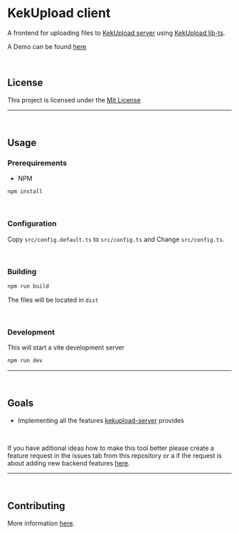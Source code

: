# KekUpload client

A frontend for uploading files to [KekUpload server](https://oss.kotw.dev/kekupload-server) using [KekUpload lib-ts](https://oss.kotw.dev/kekupload-lib-ts).

A Demo can be found [here](https://upload.gamepowerx.com)

<br>

## License
This project is licensed under the [Mit License](https://mit-license.org/)

<hr>
<br>


## Usage

### Prerequirements

- NPM
```sh
npm install
```

<br>

### Configuration
Copy `src/config.default.ts` to `src/config.ts` and Change `src/config.ts`.

<br>

### Building
```sh
npm run build
```

The files will be located in `dist`

<br>

### Development
This will start a vite development server
```sh
npm run dev
```
<hr>
<br>

## Goals

- Implementing all the features [kekupload-server](https://github.com/KotwOSS/kekupload-server) provides

<br>

If you have aditional ideas how to make this tool better please create a feature request in the issues tab from this repository or a if the request is about adding new backend features [here](https://github.com/KotwOSS/kekupload-server).

<hr>
<br>

## Contributing
More information [here](https://oss.kotw.dev/kekupload-client/CONTRIBUTE).
